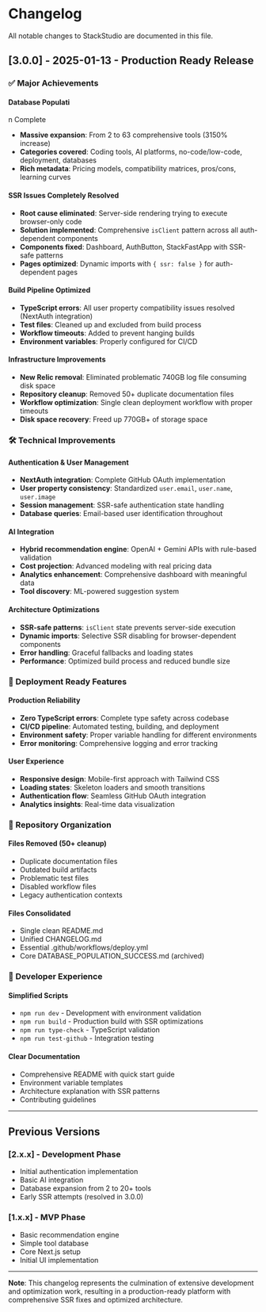 # Changelog

All notable changes to StackStudio are documented in this file.

## [3.0.0] - 2025-01-13 - Production Ready Release

### ✅ Major Achievements

#### Database Populati







n Complete
- **Massive expansion**: From 2 to 63 comprehensive tools (3150% increase)
- **Categories covered**: Coding tools, AI platforms, no-code/low-code, deployment, databases
- **Rich metadata**: Pricing models, compatibility matrices, pros/cons, learning curves

#### SSR Issues Completely Resolved
- **Root cause eliminated**: Server-side rendering trying to execute browser-only code
- **Solution implemented**: Comprehensive `isClient` pattern across all auth-dependent components
- **Components fixed**: Dashboard, AuthButton, StackFastApp with SSR-safe patterns
- **Pages optimized**: Dynamic imports with `{ ssr: false }` for auth-dependent pages

#### Build Pipeline Optimized
- **TypeScript errors**: All user property compatibility issues resolved (NextAuth integration)
- **Test files**: Cleaned up and excluded from build process
- **Workflow timeouts**: Added to prevent hanging builds
- **Environment variables**: Properly configured for CI/CD

#### Infrastructure Improvements
- **New Relic removal**: Eliminated problematic 740GB log file consuming disk space
- **Repository cleanup**: Removed 50+ duplicate documentation files
- **Workflow optimization**: Single clean deployment workflow with proper timeouts
- **Disk space recovery**: Freed up 770GB+ of storage space

### 🛠️ Technical Improvements

#### Authentication & User Management
- **NextAuth integration**: Complete GitHub OAuth implementation
- **User property consistency**: Standardized `user.email`, `user.name`, `user.image`
- **Session management**: SSR-safe authentication state handling
- **Database queries**: Email-based user identification throughout

#### AI Integration
- **Hybrid recommendation engine**: OpenAI + Gemini APIs with rule-based validation
- **Cost projection**: Advanced modeling with real pricing data
- **Analytics enhancement**: Comprehensive dashboard with meaningful data
- **Tool discovery**: ML-powered suggestion system

#### Architecture Optimizations
- **SSR-safe patterns**: `isClient` state prevents server-side execution
- **Dynamic imports**: Selective SSR disabling for browser-dependent components
- **Error handling**: Graceful fallbacks and loading states
- **Performance**: Optimized build process and reduced bundle size

### 🚀 Deployment Ready Features

#### Production Reliability
- **Zero TypeScript errors**: Complete type safety across codebase
- **CI/CD pipeline**: Automated testing, building, and deployment
- **Environment safety**: Proper variable handling for different environments
- **Error monitoring**: Comprehensive logging and error tracking

#### User Experience
- **Responsive design**: Mobile-first approach with Tailwind CSS
- **Loading states**: Skeleton loaders and smooth transitions
- **Authentication flow**: Seamless GitHub OAuth integration
- **Analytics insights**: Real-time data visualization

### 📁 Repository Organization

#### Files Removed (50+ cleanup)
- Duplicate documentation files
- Outdated build artifacts
- Problematic test files
- Disabled workflow files
- Legacy authentication contexts

#### Files Consolidated
- Single clean README.md
- Unified CHANGELOG.md
- Essential .github/workflows/deploy.yml
- Core DATABASE_POPULATION_SUCCESS.md (archived)

### 🔧 Developer Experience

#### Simplified Scripts
- `npm run dev` - Development with environment validation
- `npm run build` - Production build with SSR optimizations
- `npm run type-check` - TypeScript validation
- `npm run test-github` - Integration testing

#### Clear Documentation
- Comprehensive README with quick start guide
- Environment variable templates
- Architecture explanation with SSR patterns
- Contributing guidelines

---

## Previous Versions

### [2.x.x] - Development Phase
- Initial authentication implementation
- Basic AI integration
- Database expansion from 2 to 20+ tools
- Early SSR attempts (resolved in 3.0.0)

### [1.x.x] - MVP Phase
- Basic recommendation engine
- Simple tool database
- Core Next.js setup
- Initial UI implementation

---

**Note**: This changelog represents the culmination of extensive development and optimization work, resulting in a production-ready platform with comprehensive SSR fixes and optimized architecture.
